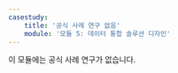 ```yaml
---
casestudy:
    title: '공식 사례 연구 없음'
    module: '모듈 5: 데이터 통합 솔루션 디자인'
---
```

이 모듈에는 공식 사례 연구가 없습니다. 
